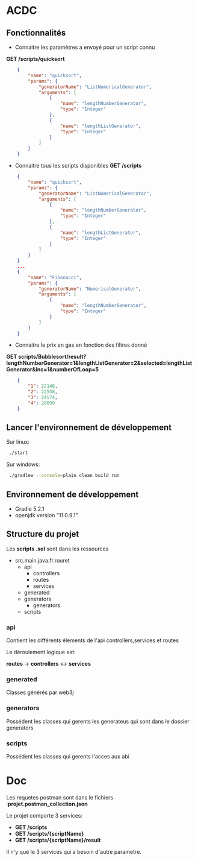 # ACDC

## Fonctionnalités

* Connaitre les paramètres a envoyé pour un script connu

**GET /scripts/quicksort**
```json
    {
        "name": "quicksort",
        "params": {
            "generatorName": "ListNumericalGenerator",
            "arguments": [
                {
                    "name": "lengthNumberGenerator",
                    "type": "Integer"
                },
                {
                    "name": "lengthListGenerator",
                    "type": "Integer"
                }
            ]
        }
    }
```

* Connaitre tous les scripts disponibles
**GET /scripts**
```json
    {
        "name": "quicksort",
        "params": {
            "generatorName": "ListNumericalGenerator",
            "arguments": [
                {
                    "name": "lengthNumberGenerator",
                    "type": "Integer"
                },
                {
                    "name": "lengthListGenerator",
                    "type": "Integer"
                }
            ]
        }
    }
    ...
    {
        "name": "Fibonacci",
        "params": {
            "generatorName": "NumericalGenerator",
            "arguments": [
                {
                    "name": "lengthNumberGenerator",
                    "type": "Integer"
                }
            ]
        }
    }
```

* Connaitre le prix en gas en fonction des filtres donné

**GET scripts/Bubblesort/result?lengthNumberGenerator=1&lengthListGenerator=2&selected=lengthListGenerator&inc=1&numberOfLoop=5**
```json
    {
        "1": 22148,
        "2": 22558,
        "3": 24574,
        "4": 26699
    }
```


## Lancer l'environnement de développement

Sur linux:
```bash
 ./start
```

Sur windows:
```bash
 ./gradlew --console=plain clean build run 
```

## Environnement de développement

* Gradle 5.2.1
* openjdk version "11.0.9.1"
 
## Structure du projet

Les **scripts .sol** sont dans les ressources

* src.main.java.fr.rouret
  * api
    * controllers
    * routes
    * services
  * generated
  * generators
    * generators 
  * scripts

### api

Contient les différents élements de l'api controllers,services et routes

Le déroulement logique est:

**routes** -> **controllers** <-> **services**

### generated

Classes générés par web3j

### generators

Possédent les classes qui gerents les generateus qui sont dans le dossier generators

### scripts

Possédent les classes qui gerents l'acces aux abi
               
# Doc

Les requetes postman sont dans le fichiers :**projet.postman_collection.json**

Le projet comporte 3 services:
* **GET /scripts**
* **GET /scripts/{scriptName}**
* **GET /scripts/{scriptName}/result**

Il n'y que le 3 services qui a besoin d'autre parametre.
